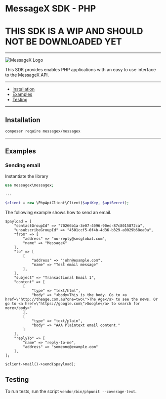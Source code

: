 # MessageX SDK - PHP

# THIS SDK IS A WIP AND SHOULD NOT BE DOWNLOADED YET

---


![MessageX Logo](https://raw.githubusercontent.com/messagex/node-messagex/master/img/messagex-logo.png "MessageX")

This SDK provides enables PHP applications with an easy to use interface to the MessageX API.

---

* [Installation](#installation)
* [Examples](#examples)
* [Testing](#testing)

---

## Installation

```sh
composer require messagex/messagex
```

---

## Examples

### Sending email

Instantiate the library

```php
use messagex\messagex;

...

$client = new \PhpApiClient\Client($apiKey, $apiSecret);
```

The following example shows how to send an email.

```
$payload = [
    "contactGroupId" => "70266b1a-3e07-4096-90ec-87c8015872ca",
    "unsubscribeGroupId" => "4501ccf5-0f4b-4d36-b329-a0029b68ea0a",
    "from" => [ 
        "address" => "no-reply@smsglobal.com",
        "name" => "MessageX"
    ],
    "to" => [
        [
            "address" => "john@example.com",
            "name" => "Test email message"
        ],
    ],
    "subject" => "Transactional Email 1",
    "content" => [
        [
            "type" => "text/html",
            "body" => "<body>This is the body. Go to <a href=\"http://theage.com.au?one=two\">The Age</a> to see the news. Or go to <a href=\"https://google.com\">Google</a> to search for more</body>"
        ],
        [
            "type" => "text/plain",
            "body" => "AAA Plaintext email content."
        ]
    ],
    "replyTo" => [
        "name" => "reply-to-me",
        "address" => "someone@example.com"
    ],
];

$client->mail()->send($payload);
```

## Testing

To run tests, run the script `vendor/bin/phpunit --coverage-text`.